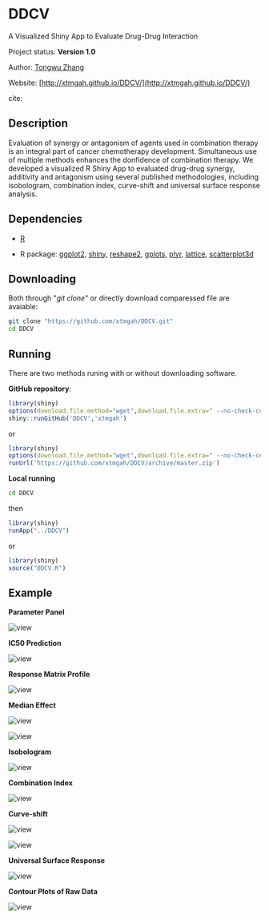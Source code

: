 DDCV
====

A Visualized Shiny App to Evaluate Drug-Drug Interaction

Project status: **Version 1.0**

Author: [Tongwu Zhang](mailto:zhangt8@mail.nih.gov)

Website: [http://xtmgah.github.io/DDCV/](http://xtmgah.github.io/DDCV/)

cite:




Description
-----------

Evaluation of synergy or antagonism of agents used in combination therapy is an integral part of cancer chemotherapy development. Simultaneous use of multiple methods enhances the donfidence of combination therapy. We developed a visualized R Shiny App to evaluated drug-drug synergy, additivity and antagonism using several published methodologies, including isobologram, combination index, curve-shift and universal surface response analysis. 


Dependencies
------------

* [R](http://www.r-project.org)

* R package: [ggplot2](http://ggplot2.org), [shiny](http://www.rstudio.com/shiny/), [reshape2](http://cran.r-project.org/web/packages/reshape2/index.html), [gplots](http://cran.r-project.org/web/packages/gplots/index.html), [plyr](http://plyr.had.co.nz), [lattice](http://cran.r-project.org/web/packages/lattice/index.html), [scatterplot3d](http://cran.r-project.org/web/packages/scatterplot3d/index.html)



Downloading 
------------

Both through "*git clone*" or directly download comparessed file are avaiable:

```bash
git clone "https://github.com/xtmgah/DDCV.git"
cd DDCV
```



Running
-------

There are two methods runing with or without downloading software. 

**GitHub repository**:

```R
library(shiny)
options(download.file.method="wget",download.file.extra=" --no-check-certificate")
shiny::runGitHub('DDCV','xtmgah')
```
or

```R
library(shiny)
options(download.file.method="wget",download.file.extra=" --no-check-certificate")
runUrl('https://github.com/xtmgah/DDCV/archive/master.zip')
```

**Local running**

```bash
cd DDCV
```

then

```R
library(shiny)
runApp("../DDCV")
```

or 

```R
library(shiny)
source("DDCV.R")
```



Example
-------

**Parameter Panel**

![view](https://raw.github.com/xtmgah/DDCV/master/doc/panel2.png)

**IC50 Prediction**

![view](https://raw.github.com/xtmgah/DDCV/master/doc/ic502.png)

**Response Matrix Profile**

![view](https://raw.github.com/xtmgah/DDCV/master/doc/rmprofile.png)

**Median Effect**

![view](https://raw.github.com/xtmgah/DDCV/master/doc/meffect.png)

![view](https://raw.github.com/xtmgah/DDCV/master/doc/meffect2.png)

**Isobologram**

![view](https://raw.github.com/xtmgah/DDCV/master/doc/isob.png)

**Combination Index**

![view](https://raw.github.com/xtmgah/DDCV/master/doc/cindex.png)

**Curve-shift**

![view](https://raw.github.com/xtmgah/DDCV/master/doc/cshift.png)

![view](https://raw.github.com/xtmgah/DDCV/master/doc/cshift2.png)

**Universal Surface Response**

![view](https://raw.github.com/xtmgah/DDCV/master/doc/3d.png)

**Contour Plots of Raw Data**

![view](https://raw.github.com/xtmgah/DDCV/master/doc/contour.png)



